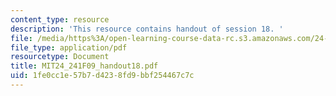 ```yaml
---
content_type: resource
description: 'This resource contains handout of session 18. '
file: /media/https%3A/open-learning-course-data-rc.s3.amazonaws.com/24-241-logic-i-fall-2009/1fe0cc1e57b7d4238fd9bbf254467c7c_MIT24_241F09_handout18.pdf
file_type: application/pdf
resourcetype: Document
title: MIT24_241F09_handout18.pdf
uid: 1fe0cc1e-57b7-d423-8fd9-bbf254467c7c
---
```

